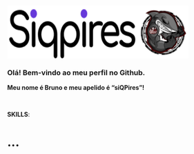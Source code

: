 <div style="display: flex; align-items: right;">
  <img src="siqpires.png" width="300px" min-width="300px" max-width="300px" alt="Logo Bruno">

  <img src="saquasoftware.png" width="120px" min-width="120px" max-width="120px">
</div>

<h3>Olá! Bem-vindo ao meu perfil no Github.</h3>
<p><strong>Meu nome é Bruno e meu apelido é “siQPires”!</strong></p>

</br>

<p><strong>SKILLS</strong>:</p>

<h1><strong>...</strong></h1>

<br>
